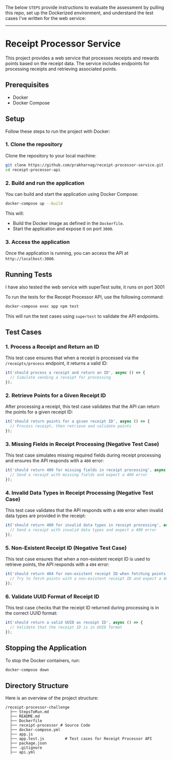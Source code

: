 The below `STEPS` provide instructions to evaluate the assessment by pulling this repo, set up the Dockerized environment, and understand the test cases I've written for the web service:

---

# Receipt Processor Service

This project provides a web service that processes receipts and rewards points based on the receipt data. The service includes endpoints for processing receipts and retrieving associated points.

## Prerequisites

- Docker
- Docker Compose

## Setup

Follow these steps to run the project with Docker:

### 1. Clone the repository

Clone the repository to your local machine:

```bash
git clone https://github.com/prakharnag/receipt-processor-service.git
cd receipt-processor-api
```

### 2. Build and run the application

You can build and start the application using Docker Compose:

```bash
docker-compose up --build
```

This will:

- Build the Docker image as defined in the `Dockerfile`.
- Start the application and expose it on port `3000`.

### 3. Access the application

Once the application is running, you can access the API at `http://localhost:3000`.

## Running Tests
I have also tested the web service with superTest suite, it runs on port 3001

To run the tests for the Receipt Processor API, use the following command:

```bash
docker-compose exec app npm test
```

This will run the test cases using `supertest` to validate the API endpoints.

## Test Cases

### 1. Process a Receipt and Return an ID

This test case ensures that when a receipt is processed via the `/receipts/process` endpoint, it returns a valid ID:

```javascript
it('should process a receipt and return an ID', async () => {
  // Simulate sending a receipt for processing
});
```

### 2. Retrieve Points for a Given Receipt ID

After processing a receipt, this test case validates that the API can return the points for a given receipt ID:

```javascript
it('should return points for a given receipt ID', async () => {
  // Process receipt, then retrieve and validate points
});
```

### 3. Missing Fields in Receipt Processing (Negative Test Case)

This test case simulates missing required fields during receipt processing and ensures the API responds with a `400` error:

```javascript
it('should return 400 for missing fields in receipt processing', async () => {
  // Send a receipt with missing fields and expect a 400 error
});
```

### 4. Invalid Data Types in Receipt Processing (Negative Test Case)

This test case validates that the API responds with a `400` error when invalid data types are provided in the receipt:

```javascript
it('should return 400 for invalid data types in receipt processing', async () => {
  // Send a receipt with invalid data types and expect a 400 error
});
```

### 5. Non-Existent Receipt ID (Negative Test Case)

This test case ensures that when a non-existent receipt ID is used to retrieve points, the API responds with a `404` error:

```javascript
it('should return 404 for non-existent receipt ID when fetching points', async () => {
  // Try to fetch points with a non-existent receipt ID and expect a 404 error
});
```

### 6. Validate UUID Format of Receipt ID

This test case checks that the receipt ID returned during processing is in the correct UUID format:

```javascript
it('should return a valid UUID as receipt ID', async () => {
  // Validate that the receipt ID is in UUID format
});
```

## Stopping the Application

To stop the Docker containers, run:

```bash
docker-compose down
```

## Directory Structure

Here is an overview of the project structure:

```
/receipt-processor-challenge
  ├── StepsToRun.md
  ├── README.md
  ├── Dockerfile
  ├── receipt-processor # Source Code
  ├── docker-compose.yml
  ├── app.js
  ├── app.test.js         # Test cases for Receipt Processor API
  ├── package.json
  ├── .gitignore
  ├── api.yml
```
